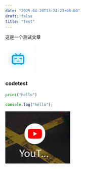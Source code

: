 ```yaml
---
date: "2025-04-20T13:24:23+08:00"
draft: false
title: "Test"
---
```


这是一个测试文章

![20250420140100027.png](https://github.com/Asu1tty/blog_img/blob/main/picSource/20250420140100027.png?raw=true)



### codetest

```py
print("hello")
```



```javascript
console.log("hello");
```





![image-20250420143310036](https://raw.githubusercontent.com/Asu1tty/blog_img/main/picSource/image-20250420143310036.png)
